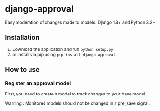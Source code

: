 # django-approval
Easy moderation of changes made to models. Django 1.8+ and Python 3.2+

## Installation
1. Download the application and run `python setup.py`
2. or install via pip using `pip install django-approval` 

## How to use
### Register an approval model
First, you need to create a model to track changes to your base model.

Warning : Monitored models should not be changed in a pre_save signal.
